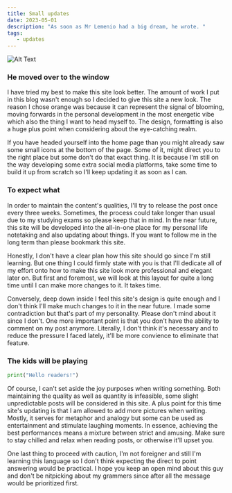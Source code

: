 ```yaml
---
title: Small updates
date: 2023-05-01
description: "As soon as Mr Lemenio had a big dream, he wrote. "
tags:
   - updates 
---
```

![Alt Text](https://images.unsplash.com/photo-1682688759350-050208b1211c?ixlib=rb-4.0.3&ixid=MnwxMjA3fDF8MHxwaG90by1wYWdlfHx8fGVufDB8fHx8&auto=format&fit=crop&w=1170&q=80)

### He moved over to the window

I have tried my best to make this site look better. The amount of work I put in this blog wasn't enough so I decided to give this site a new look. The reason I chose orange was because it can represent the signal of blooming, moving forwards in the personal development in the most energetic vibe which also the thing I want to head myself to. The design, formatting is also a huge plus point when considering about the eye-catching realm. 

If you have headed yourself into the home page than you might already saw some small icons at the bottom of the page. Some of it, might direct you to the right place but some don't do that exact thing. It is because I'm still on the way developing some extra social media platforms, take some time to build it up from scratch so I'll keep updating it as soon as I can. 

### To expect what
In order to maintain the content's qualities, I'll try to release the post once every three weeks. Sometimes, the process could take longer than usual due to my studying exams so please keep that in mind. In the near future, this site will be developed into the all-in-one place for my personal life notetaking and also updating about things. If you want to follow me in the long term than please bookmark this site. 

Honestly, I don't have a clear plan how this site should go since I'm still learning. But one thing I could firmly state with you is that I'll dedicate all of my effort onto how to make this site look more professional and elegant later on. But first and foremost, we will look at this layout for quite a long time until I can make more changes to it. It takes time. 

Conversely, deep down inside I feel this site's design is quite enough and I don't think I'll make much changes to it in the near future. I made some contradiction but that's part of my personality. Please don't mind about it since I don't. One more important point is that you don't have the ability to comment on my post anymore. Literally, I don't think it's necessary and to reduce the pressure I faced lately, it'll be more convience to eliminate that feature. 

### The kids will be playing

```python
print("Hello readers!")
```
Of course, I can't set aside the joy purposes when writing something. Both maintaining the quality as well as quantity is infeasible, some slight unpredictable posts will be considered in this site. A plus point for this time site's updating is that I am allowed to add more pictures when writing. Mostly, it serves for metaphor and analogy but some can be used as entertainment and stimulate laughing moments. In essence, achieving the best performances means a mixture between strict and amusing. Make sure to stay chilled and relax when reading posts, or otherwise it'll upset you.

One last thing to proceed with caution, I'm not foreigner and still I'm learning this language so I don't think expecting the direct to point answering would be practical. I hope you keep an open mind about this guy and don't be nitpicking about my grammers since after all the message would be prioritized first.   
<script async data-uid="8e4ed58542" src="https://lemenio.ck.page/8e4ed58542/index.js"></script>